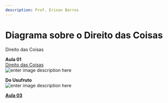 ```yaml
---
description: Prof. Erison Barros
---
```


# Diagrama sobre o Direito das Coisas

Direito das Coisas

**Aula 01**\
[Direito das Coisas](https://1drv.ms/p/s!AjO4oAHV5BZuhJMx4An4dj7nG7RECA?e=7txmvM)\
![enter image description here](https://i.pinimg.com/originals/c3/c8/c8/c3c8c818179dbf050f6b67363daa7dcf.jpg)

**Do Usufruto**\
![enter image description here](https://direitoturmab.files.wordpress.com/2013/05/usufruto.png)

[**Aula 03**](https://drive.google.com/file/d/1RUEylemZXKAW5ZEUxQvFhIX\_LREiVA-I/view?usp=sharing)
